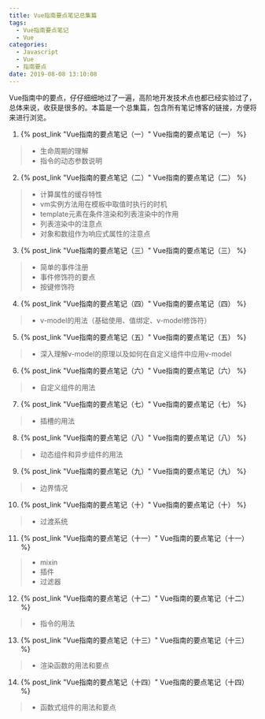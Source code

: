 ```yaml
---
title: Vue指南要点笔记总集篇
tags:
  - Vue指南要点笔记
  - Vue
categories:
  - Javascript
  - Vue
  - 指南要点
date: 2019-08-08 13:10:08
---
```



Vue指南中的要点，仔仔细细地过了一遍，高阶地开发技术点也都已经实验过了，总体来说，收获是很多的。本篇是一个总集篇，包含所有笔记博客的链接，方便将来进行浏览。

<!-- more -->
1. {% post_link "Vue指南的要点笔记（一）" Vue指南的要点笔记（一） %}
> * 生命周期的理解
> * 指令的动态参数说明
2. {% post_link "Vue指南的要点笔记（二）" Vue指南的要点笔记（二） %}
> * 计算属性的缓存特性
> * vm实例方法用在模板中取值时执行的时机
> * template元素在条件渲染和列表渲染中的作用
> * 列表渲染中的注意点
> * 对象和数组作为响应式属性的注意点
3. {% post_link "Vue指南的要点笔记（三）" Vue指南的要点笔记（三） %}
> * 简单的事件注册
> * 事件修饰符的要点
> * 按键修饰符
4. {% post_link "Vue指南的要点笔记（四）" Vue指南的要点笔记（四） %}
> * v-model的用法（基础使用、值绑定、v-model修饰符）
5. {% post_link "Vue指南的要点笔记（五）" Vue指南的要点笔记（五） %}
> * 深入理解v-model的原理以及如何在自定义组件中应用v-model
6. {% post_link "Vue指南的要点笔记（六）" Vue指南的要点笔记（六） %}
> * 自定义组件的用法
7. {% post_link "Vue指南的要点笔记（七）" Vue指南的要点笔记（七） %}
> * 插槽的用法
8. {% post_link "Vue指南的要点笔记（八）" Vue指南的要点笔记（八） %}
> * 动态组件和异步组件的用法
9. {% post_link "Vue指南的要点笔记（九）" Vue指南的要点笔记（九） %}
> * 边界情况
10. {% post_link "Vue指南的要点笔记（十）" Vue指南的要点笔记（十） %}
> * 过渡系统
11. {% post_link "Vue指南的要点笔记（十一）" Vue指南的要点笔记（十一） %}
> * mixin
> * 插件
> * 过滤器
12. {% post_link "Vue指南的要点笔记（十二）" Vue指南的要点笔记（十二） %}
> * 指令的用法
13. {% post_link "Vue指南的要点笔记（十三）" Vue指南的要点笔记（十三） %}
> * 渲染函数的用法和要点
14. {% post_link "Vue指南的要点笔记（十四）" Vue指南的要点笔记（十四） %}
> * 函数式组件的用法和要点

